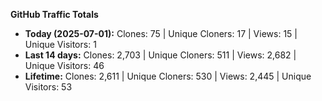
**GitHub Traffic Totals**

- **Today (2025-07-01):** Clones: 75 | Unique Cloners: 17 | Views: 15 | Unique Visitors: 1
- **Last 14 days:** Clones: 2,703 | Unique Cloners: 511 | Views: 2,682 | Unique Visitors: 46
- **Lifetime:** Clones: 2,611 | Unique Cloners: 530 | Views: 2,445 | Unique Visitors: 53
